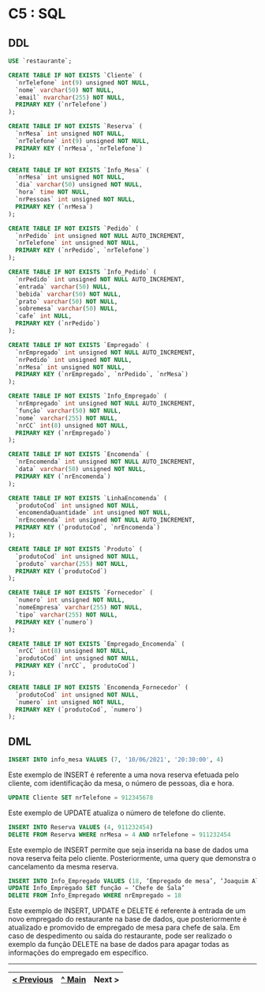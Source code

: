 # C5 : SQL

## DDL



```sql
USE `restaurante`;

CREATE TABLE IF NOT EXISTS `Cliente` (
  `nrTelefone` int(9) unsigned NOT NULL,
  `nome` varchar(50) NOT NULL,
  `email` nvarchar(255) NOT NULL,
  PRIMARY KEY (`nrTelefone`)
);

CREATE TABLE IF NOT EXISTS `Reserva` (
  `nrMesa` int unsigned NOT NULL,
  `nrTelefone` int(9) unsigned NOT NULL,
  PRIMARY KEY (`nrMesa`, `nrTelefone`)
);

CREATE TABLE IF NOT EXISTS `Info_Mesa` (
  `nrMesa` int unsigned NOT NULL,
  `dia` varchar(50) unsigned NOT NULL,
  `hora` time NOT NULL,
  `nrPessoas` int unsigned NOT NULL,
  PRIMARY KEY (`nrMesa`)
);

CREATE TABLE IF NOT EXISTS `Pedido` (
  `nrPedido` int unsigned NOT NULL AUTO_INCREMENT,
  `nrTelefone` int unsigned NOT NULL,
  PRIMARY KEY (`nrPedido`, `nrTelefone`)
);

CREATE TABLE IF NOT EXISTS `Info_Pedido` (
  `nrPedido` int unsigned NOT NULL AUTO_INCREMENT,
  `entrada` varchar(50) NULL,
  `bebida` varchar(50) NOT NULL,
  `prato` varchar(50) NOT NULL,
  `sobremesa` varchar(50) NULL,
  `cafe` int NULL,
  PRIMARY KEY (`nrPedido`)
);

CREATE TABLE IF NOT EXISTS `Empregado` (
  `nrEmpregado` int unsigned NOT NULL AUTO_INCREMENT,
  `nrPedido` int unsigned NOT NULL,
  `nrMesa` int unsigned NOT NULL,
  PRIMARY KEY (`nrEmpregado`, `nrPedido`, `nrMesa`)
);

CREATE TABLE IF NOT EXISTS `Info_Empregado` (
  `nrEmpregado` int unsigned NOT NULL AUTO_INCREMENT,
  `função` varchar(50) NOT NULL,
  `nome` varchar(255) NOT NULL,
  `nrCC` int(8) unsigned NOT NULL,
  PRIMARY KEY (`nrEmpregado`)
);

CREATE TABLE IF NOT EXISTS `Encomenda` (
  `nrEncomenda` int unsigned NOT NULL AUTO_INCREMENT,
  `data` varchar(50) unsigned NOT NULL,
  PRIMARY KEY (`nrEncomenda`)
);

CREATE TABLE IF NOT EXISTS `LinhaEncomenda` (
  `produtoCod` int unsigned NOT NULL,
  `encomendaQuantidade` int unsigned NOT NULL,
  `nrEncomenda` int unsigned NOT NULL AUTO_INCREMENT,
  PRIMARY KEY (`produtoCod`, `nrEncomenda`)
);

CREATE TABLE IF NOT EXISTS `Produto` (
  `produtoCod` int unsigned NOT NULL,
  `produto` varchar(255) NOT NULL,
  PRIMARY KEY (`produtoCod`)
);

CREATE TABLE IF NOT EXISTS `Fornecedor` (
  `numero` int unsigned NOT NULL,
  `nomeEmpresa` varchar(255) NOT NULL,
  `tipo` varchar(255) NOT NULL,
  PRIMARY KEY (`numero`)
);

CREATE TABLE IF NOT EXISTS `Empregado_Encomenda` (
  `nrCC` int(8) unsigned NOT NULL,
  `produtoCod` int unsigned NOT NULL,
  PRIMARY KEY (`nrCC`, `produtoCod`)
);

CREATE TABLE IF NOT EXISTS `Encomenda_Fornecedor` (
  `produtoCod` int unsigned NOT NULL,
  `numero` int unsigned NOT NULL,
  PRIMARY KEY (`produtoCod`, `numero`)
);
```

## DML

```sql
INSERT INTO info_mesa VALUES (7, '10/06/2021', '20:30:00', 4)
```
Este exemplo de INSERT é referente a uma nova reserva efetuada pelo cliente, com identificação da mesa, o número de pessoas, dia e hora.

```sql
UPDATE Cliente SET nrTelefone = 912345678
```
Este exemplo de UPDATE atualiza o número de telefone do cliente.

```sql
INSERT INTO Reserva VALUES (4, 911232454)
DELETE FROM Reserva WHERE nrMesa = 4 AND nrTelefone = 911232454
```
Este exemplo de INSERT permite que seja inserida na base de dados uma nova reserva feita pelo cliente. Posteriormente, uma query que demonstra o cancelamento da mesma reserva.

```sql
INSERT INTO Info_Empregado VALUES (18, ‘Empregado de mesa’, ‘Joaquim Alberto’, 46516451)
UPDATE Info_Empregado SET função = ‘Chefe de Sala’
DELETE FROM Info_Empregado WHERE nrEmpregado = 18
```
Este exemplo de INSERT, UPDATE e DELETE é referente à entrada de um novo empregado do restaurante na base de dados, que posteriormente é atualizado e promovido de empregado de mesa para chefe de sala. Em caso de despedimento ou saída do restaurante, pode ser realizado o exemplo da função DELETE na base de dados para apagar todas as informações do empregado em específico.

---
[< Previous](rebd04.md) | [^ Main](https://github.com/SIBD01/TrabalhoFinal) | Next >
:--- | :---: | ---: 
